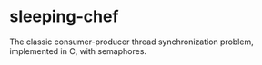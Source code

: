 # sleeping-chef
The classic consumer-producer thread synchronization problem, implemented in C, with semaphores.
